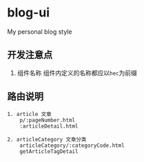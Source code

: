# blog-ui
My personal blog style

## 开发注意点

1. 组件名称
  组件内定义的名称都应以`hec`为前缀

## 路由说明

```text
1. article 文章
    p/:pageNumber.html 
    :articleDetail.html

2. articleCategory 文章分类
    articleCategory/:categoryCode.html
    getArticleTagDetail
```
